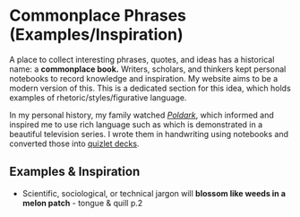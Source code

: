 # Commonplace Phrases (Examples/Inspiration)

A place to collect interesting phrases, quotes, and ideas has a historical name: a **commonplace book.** Writers, scholars, and thinkers kept personal notebooks to record knowledge and inspiration. My website aims to be a modern version of this. This is a dedicated section for this idea, which holds examples of rhetoric/styles/figurative language.

In my personal history, my family watched [_Poldark_](https://en.wikipedia.org/wiki/Poldark_\(2015_TV_series\)), which informed and inspired me to use rich language such as which is demonstrated in a beautiful television series. I wrote them in handwriting using notebooks and converted those into [quizlet decks](https://quizlet.com/user/mikechase3/folders/long-term-learning?funnelUUID=6a61f10d-c6cf-453e-8e03-4c389a2e6113).

## Examples & Inspiration

* Scientific, sociological, or technical jargon will **blossom like weeds in a melon patch** - tongue & quill p.2

